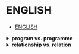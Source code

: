 # ENGLISH

- [ENGLISH](#english)

<details>
<summary><b>program vs. programme</b></summary>

In American English, program is the correct spelling. In Australian English, program and programme are both acceptable. In British English, programme is the preferred spelling, although program is often used in computing contexts.

</details>

<details>
<summary><b>relationship vs. relation</b></summary>

[[ref]](http://www.kwuntung.net/tthp/topics/vocab/relationship.htm)

*relationship更强调情感，relation更强调工作。*

*国与国正式邦交，一定用复数relations。*

Canada and Britain have established diplomatic relations with North Korea.

*国与国、人与人的一般关系，可以用复数relations或可数的relationship，工作方面倾向于前者，情感方面倾向于后者。*

We seek to improve relations between our two countries.

The Chinese President has said the China will maintain its traditional friendly relationship with Bangladesh.

Relations between workers and management are generally good.

She has a close relationship with her daughter.

*物与物的关系，两个词没区别。*

***bear no/little relation/relationship to sth**是固定搭配，表示“与sth关系不大”。*

The lessons bear little relationship to the children's actual needs.

The fee they are offering bears no relation to the amount of work involved.

*情侣关系也是感情关系，用可数的relationship。*

***sexual relationship**是固定搭配，不用relation。*

She doesn't really want a relationship with me.

He's never had a sexual relationship before.

***blood relation/relative**是固定搭配，指有血缘关系的人。*

He could be the next-door neighbour, a friend, a blood relation.

*还有种族关系，劳资关系，公共关系，都用relation。*

We need to do more to promote good race relations.

Nationalization in the transport industries produced neither outstanding industrial relations nor employee commitment.

***public relations exercise**指公关工作。*

It has been a public relations exercise for this week's by-elections.

</details>
